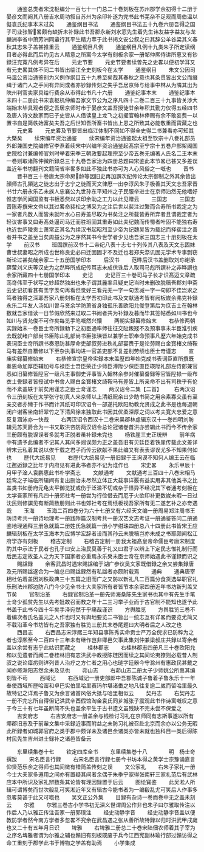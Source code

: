 <!-- { "loadSidebar": true } -->
　　通鉴总类者宋沈枢编分一百七十一门总二十巻刻板在苏州郡学余初得十二册于晏彦文而阙其八册吉水周功叙自苏州为余印补遂为完书此书芜杂不足观而周伯温以儗袁氏纪事本末过矣
　　通鉴纲目书法
　　通鉴纲目书法五十九巻六册吾得之国子司业张智畧颇有缺折未补録此书吾郡永新刘水窓先生着先生讳友益字益友与龙麟洲李省中萧芳洲同軰行其平生精力萃于此书掲文安公叙之曰其辞公羊谷梁其义春秋其志朱子盖甚推重云
　　通鉴纲目凡例
　　通鉴纲目凡例十九类朱子所定读纲目者必得此而后灼见古人精意之所寓今太学有刻板余家一册邹仲熈侍讲所恵又有钞録汪克寛凡例考异在后
　　元史节要
　　元史节要者续曽先之史畧以便初学耳又有元史畧其体不同二书皆出临江全史刻板今在太学
　　通鉴纲目
　　朱文公因司马温公资治通鉴别为义例作纲目五十九巻至矣哉其春秋之意也其条贯皆出文公而缀缉于诸门人之手间有异同或者亦钞録传刻之失乎吾居京师与给事中林从为隣其出为陜州判官卖家具给行费余从市得此书凡十六册
　　通鉴纪事本末
　　通鉴纪事本末四十二册此书宋袁枢机仲编吾家文节公为之序凡四十二巻二百三十九事皆关渉大端始末毕具观者便之吾居京师时市于晏彦文盖吾授徒廿余年积其勤力仅得五经四书及唐人诗文数家而已子史皆从人借读皇上龙飞之初擢官翰林俸赐有余不敢妄费一以置书自是简帙始富矣夫吾之后世知吾所畜书皆出上恩之所致其必能敬重而寳藏之也
　　元史畧
　　元史畧及节要皆出临江体制不同如不得全史得二书兼看亦可知其大槩矣
　　续宋编年资治通鉴
　　续宋编年资治通鉴起太祖至钦宗十八巻礼部员外郎兼国史院编修官李焘着续宋中兴编年资治通鉴起髙宗至宁宗十五巻户部架阁国史院检讨兼编修官刘时举着宋季三朝政要起理宗至少帝五巻无编著人氏名二王本末一巻则取诸陈仲微所録总三十九巻吾家治为四册总题曰宋鉴此本节畧已甚又多差误盖近年书坊翻刋文籍简省率畧多如此不独此书亦可为人心风俗之一嘅也
　　晋书
　　晋书百三十巻唐太宗命房龄等因旧史再加譔次纪传论太宗御制之外其余皆出顔师古孔頴达之徒志出于志宁之徒而天文律厯一出李淳风朱子极善其天文志吾家晋书廿六册永乐乙未族人忠襄公九世孙东平知州之子民服举进士在京师泊然无他嗜好惟志学问闻国监有书板悉赀以求印余助之工力以此见赠云
　　三国志
　　三国志晋陈寿撰宋文帝以其过畧命裴松之博采为之注后世以裴注过繁而合寿所书裁定之为一家者凡数人而皆未就叶水心曰寿盖尽取为书矣注之所载皆寿所弃者且谓裁定者为轻议害事又曰寿髙处逼司马迁而胜班固其重寿如此夫纪魏而传蜀者叶固不能独右寿也近世庐陵贡士萧常正其名为续汉书起昭烈至少帝为纪魏吴皆为载纪而择裴注之善者并书之盖至当矣周益公为之序然其书今世学者少见也吾家三国志三十册刻板在太学
　　前汉书
　　班固譔前汉书十二帝纪八表十志七十列传其八表及天文志固妹曹世叔妻昭之所成也世称良史必曰迁固固才不及迁也若郑夹漈讥固无学术专事剽窃斯论过甚矣哉余家二十五册国学印本
　　后汉书
　　范晔后汉书盖删取刘珎谢承薛莹刘义庆等汉史为之然晔所成纪传耳志未成伏诛后人取司马彪所譔补之非晔譔也余家所藏四十七册国学印本
　　史记
　　史记百三十巻司马子长才识髙迈文章疏荡竒伟至于状写之妙超然独出也朱子谓其麄率且疑史记当时未删改脱稿吾郡刘申斋云史记初看甚有羡字羡句再看但觉好三看元无一字一句羡减一字一句即不佳岂求之笃者独得之深耶吾家八册刻板在太学吾初印此书及文献通考皆有阙板嵗余弗克补録永乐二年友人汤如川曽与贤余学防萧省身独孤乐善欧阳允俊登第后为庶吉士在翰林数就吾家借读一日节假欣然来过取二书阙者共为补録及暮而毕其签帖悉如川书也今如川与贤允俊不可作矣每览手笔嘅然兴懐
　　两朝实録纂修始末
　　右恭修两朝实録始末一巻臣士竒所録勅下之初臣通率师往征交阯叛冦不及预事事未半臣淮引疾去既就绪户部尚书臣陈山礼部尚书臣张瑛皆以兼学士职奉命预事凡歴六年始克成书表词臣士竒所譔书奏恩防甚厚命吏部叙劳进秩礼部宴赉于是论劳赐白金寳楮文绮鞍马有差然自纂修以下至杂执事均进一官盖吏部不复差别劳绩也臣士竒谨志
　　宣庙实録纂修始末
　　右恭修宣宗皇帝实録本末盖歴四年始克成书表词臣直所撰既奏恩命加厚臣辅加号与禄臣士竒臣荣迁少师臣溥陞少保臣直臣瑛陞礼部左侍郎兼官悉如旧纂修皆陞官一级凡主事御史评事皆入翰林余参对催纂誊録等官皆陞禄一级布衣士誊録者皆授试中书舍人赐白金寳楮文绮鞍马有差皆上所亲命不出有司秩乎有伦而不紊盖轶于前矣用谨志之臣士竒谨志
　　两汉诏令二集【二首】
　　右两汉诏令三册刻板在太学张守初真人来京师以上清纸贶余曰少助书简之用余素寡交虽有至亲交者亦懒于作书而计其纸可印汉诏令一部遂托欧阳助教允贤成之此书是也每退朝闭户谢客坐南轩翠竹之下清风徐来独取此书因其优柔深厚之词以考夫寛大忠爱之意反复涵泳亦一快哉
　　右两汉诏令西汉十二巻宋吴郡林虙辑东汉十一巻四明刘昉辑元苏天爵合为一书又取洪咨防两汉诏令总论冠诸巻首洪亦尝辑此书而今不传余家三册颇有脱误误者多就考正脱者虽补録未完也
　　杨铁崖三史正统辨
　　前年病中有遗予此编者不记其人其间多阙误颇为正之盖吾旧有贝廷臣着铁崖传载此文差详辨末云私着其说以俟千载之君子而传云欲献不果此编又有表表谬误尤多不知果何如也
　　歴代大统易见
　　右歴代大统易见一册旧録于王询谟不知何人编王云在临江邂逅録之比年于内府见有进此书者亦不记为谁作也
　　宋史畧
　　永乐甲辰十月甲子淦人袁鹏恵此书朴学斋志
　　文献通考
　　文献通考三百四十八巻宋相马廷鸾之子端临所辑间有复出删治未尽然立体正大载事详覈有益实用非其他类书之比盖类书如册府元龟太平御览犹或伤于泛滥不切或杂于怪异不经况其下者通考刻板在太学吾家所有凡四十册郊社考一册尝为行俭借去而厄于火欲印补更数嵗未暇一日过沈民则修譔见有断简数册则此书也郊社考在焉纸板视吾家所有无二遂乞补之亦竒遇哉
　　玉海
　　玉海二百四巻分为六十七册又有六经天文编一册周易郑注周书王防诗考共一册诗地理考一册践阼篇汉制考共一册汉艺文志考证一册通鉴答问二册通鉴地理通释三册急就篇二册姓氏急就篇一册小学绀珠四册总八十四册此书皆宋王应麟辑刻板在太学玉海本为应博学宏辞者设而其孙云未脱稿岂亦未成之书耶颇闻松江府学亦有刻板
　　稽古定制
　　右稽古定制一册我太祖髙皇帝命儒臣考唐宋制度酌其中示法于民者也孔子曰安上治民莫善于礼又曰君子以辨上下定民志惟礼制行而后民志定故圣人之为天下国家者必重焉永乐癸未臣士竒在京师始遇此书谨録而识之
　　赐諡録
　　余客武昌时遇宋赐諡编于湖广参议吴文家既借録之余又尝集録唐及元所赐諡遂合为一编总曰赐諡録然有私諡者亦颇附载焉
　　通典
　　通典唐宰相杜佑着盖因刘秩政典三十五篇之旧而广之又防以新礼凡二百篇分食货选举职官礼乐刑法州郡边防八门今少见全书士大夫家所有者皆节本余家四册近年书坊新刋盖又节矣
　　官制沿革
　　右録官制沿革一册先师海桑陈先生家书也其中有先生手笔士竒少孤贫先生以先考妣故召而教之年十二三习举子业而于古官制不能知也遂予此书盖于此书今四十年矣手泽宛然于乎痛哉谨识
　　方舆胜览
　　方舆胜览三巻不着编次者氏名盖元之人作也时又有舆地要览二书皆出一统志互有详畧而要览尤简又不载沿革今书坊皆有之吾家独有胜览三册其末巻尾题曰大明者后之人改之也
　　西昌志
　　右西昌志宋淳熈三年知县事陈秀实命贡士严万全倪求已防稡为之者也淳熈至今二百四十三年未有继作岂非鄊邑欠事此集刘仲兼梁叔庄共録以寄余者盖以余尝有志乎此姑识而藏之
　　桂林郡志
　　右桂林郡志四册凡三十巻欧阳允和以见遗者而阙二巻桂林旧有志洪武中教授陈琏因而续之其间论夷獠则必载昔人制驭之说论瘴疠则详列昔人治疗之方仁者之用心也琏字廷器今守滁州有惠政民甚戴之闻亦修滁阳志然余未及见也
　　茆山志
　　右茆山志二册太子少师姚公所惠其编刻皆不苟
　　西域记
　　右西域记一册吏部郎中吾郡陈诚子鲁着子鲁永乐十一年奉使西域所歴哈宻和卓巴实伯里哈里赛玛尔堪诸畨之地凡往复逾二嵗而留哈里最久故特记之详焉子鲁又为余言诸畨风俗大抵与哈里相似云
　　契丹志
　　右契丹志一册不完忘所自得但记洪武辛酉假馆淘金袁氏同芗城张子震观此书作诗寓嘅叹之意于今三十有七年虽断简不失也盖余平生于古书遗文虽残缺不完未尝不保爱之
　　吉安府志
　　右吉安府志一册盖余与钱检讨习礼在京师同有志斯事遂以所有鄊郡旧志及于前軰文集中采録近事而附益之未防习礼被召赴北京而余亦以公务无暇此所録者如城郭官府之类于郡中颇详未及诸邑余诸类亦皆未就也独科目一类后得陈村民先生吉州进士録补之诸邑皆备云











　　东里续集巻十七
　　钦定四库全书
　　东里续集巻十八　　　　明　杨士竒　撰跋
　　宋名臣言行録
　　右宋名臣言行録七册今书坊本得之黄学士宗豫诵嘉言仰贤范乐余之得师也其间微有错简盖传刻之误
　　文公家礼
　　右朱子家礼一册今士大夫家多遵用之间亦有置疑其间者余偶于朱季宁家得张南轩三家礼范后有武林应本中所识及家礼辨数条其论皆有理因録置于后云
　　图绘寳鉴
　　此吴淞人所辑可谓博矣而世次殽乱可笑淞近年又有辑古今能书者为一编殽乱尤可笑后人作事多忽畧莫甚于此又可嘅也
　　吴文正公外集
　　目録有杂诗一巻而巻中无之盖未刻云
　　尔雅
　　尔雅三巻古小学书初无深义世谓周公作非也朱子曰尔雅取传注以作后人乃以雅正传注吾家一册郭璞注
　　经史动静字音
　　经史动静字音盖以便教防学者然今南方学者多忽畧不究余在武昌遇之张从善所故特録以归时洪武甲戌嵗也又二十有五年月日识
　　埤雅
　　右埤雅二册总二十巻宋陆佃农师着其子宰为之序名埤雅者谓为尔雅之辅也贑旧有刻板既废于兵今江西宪副林瑜行部过贑访得之命工重刻于郡学此书于博物之学盖有助焉
　　小学集成
